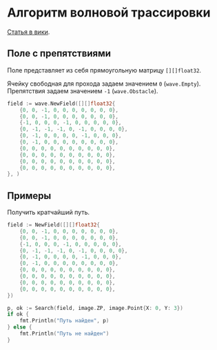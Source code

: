 # Алгоритм волновой трассировки

[Статья в вики](https://ru.wikipedia.org/wiki/%D0%90%D0%BB%D0%B3%D0%BE%D1%80%D0%B8%D1%82%D0%BC_%D0%9B%D0%B8).

## Поле с препятствиями

Поле представляет из себя прямоугольную матрицу `[][]float32`.

Ячейку свободная для прохода задаем значением `0` (`wave.Empty`).
Препятствия задаем значением `-1` (`wave.Obstacle`).

```go
field := wave.NewField([][]float32{
    {0, 0, -1, 0, 0, 0, 0, 0, 0, 0},
    {0, 0, -1, 0, 0, 0, 0, 0, 0, 0},
    {-1, 0, 0, 0, -1, 0, 0, 0, 0, 0},
    {0, -1, -1, -1, 0, -1, 0, 0, 0, 0},
    {0, -1, 0, 0, 0, 0, -1, 0, 0, 0},
    {0, -1, 0, 0, 0, 0, 0, 0, 0, 0},
    {0, 0, 0, 0, 0, 0, 0, 0, 0, 0},
    {0, 0, 0, 0, 0, 0, 0, 0, 0, 0},
    {0, 0, 0, 0, 0, 0, 0, 0, 0, 0},
    {0, 0, 0, 0, 0, 0, 0, 0, 0, 0},
}, )
```

## Примеры

Получить кратчайший путь.

```go
field := NewField([][]float32{
    {0, 0, -1, 0, 0, 0, 0, 0, 0, 0},
    {0, 0, -1, 0, 0, 0, 0, 0, 0, 0},
    {-1, 0, 0, 0, -1, 0, 0, 0, 0, 0},
    {0, -1, -1, -1, 0, -1, 0, 0, 0, 0},
    {0, -1, 0, 0, 0, 0, -1, 0, 0, 0},
    {0, -1, 0, 0, 0, 0, 0, 0, 0, 0},
    {0, 0, 0, 0, 0, 0, 0, 0, 0, 0},
    {0, 0, 0, 0, 0, 0, 0, 0, 0, 0},
    {0, 0, 0, 0, 0, 0, 0, 0, 0, 0},
    {0, 0, 0, 0, 0, 0, 0, 0, 0, 0},
})

p, ok := Search(field, image.ZP, image.Point{X: 0, Y: 3})
if ok {
    fmt.Println("Путь найден", p)
} else {
    fmt.Println("Путь не найден")
}
```